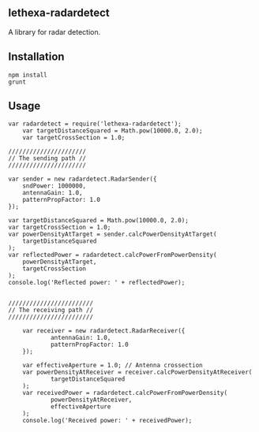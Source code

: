 lethexa-radardetect
-------------------

A library for radar detection.

Installation
------------

	npm install
	grunt

Usage
-----

	var radardetect = require('lethexa-radardetect');
        var targetDistanceSquared = Math.pow(10000.0, 2.0);
        var targetCrossSection = 1.0;

	//////////////////////
	// The sending path //
	//////////////////////

	var sender = new radardetect.RadarSender({
		sndPower: 1000000,
		antennaGain: 1.0,
		patternPropFactor: 1.0
	});

	var targetDistanceSquared = Math.pow(10000.0, 2.0);
	var targetCrossSection = 1.0;
	var powerDensityAtTarget = sender.calcPowerDensityAtTarget(
		targetDistanceSquared
	);
	var reflectedPower = radardetect.calcPowerFromPowerDensity(
		powerDensityAtTarget, 
		targetCrossSection
	);
	console.log('Reflected power: ' + reflectedPower);


	////////////////////////
	// The receiving path //
	////////////////////////

        var receiver = new radardetect.RadarReceiver({
                antennaGain: 1.0,
                patternPropFactor: 1.0
        });

        var effectiveAperture = 1.0; // Antenna crossection
        var powerDensityAtReceiver = receiver.calcPowerDensityAtReceiver(
                targetDistanceSquared
        );
        var receivedPower = radardetect.calcPowerFromPowerDensity(
                powerDensityAtReceiver,
                effectiveAperture
        );
        console.log('Received power: ' + receivedPower);

